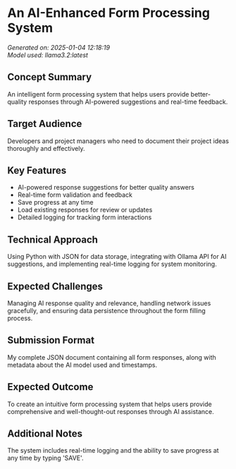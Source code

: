 # An AI-Enhanced Form Processing System

*Generated on: 2025-01-04 12:18:19*  
*Model used: llama3.2:latest*

## Concept Summary

An intelligent form processing system that helps users provide better-quality responses through AI-powered suggestions and real-time feedback.

## Target Audience

Developers and project managers who need to document their project ideas thoroughly and effectively.

## Key Features

- AI-powered response suggestions for better quality answers
- Real-time form validation and feedback
- Save progress at any time
- Load existing responses for review or updates
- Detailed logging for tracking form interactions

## Technical Approach

Using Python with JSON for data storage, integrating with Ollama API for AI suggestions, and implementing real-time logging for system monitoring.

## Expected Challenges

Managing AI response quality and relevance, handling network issues gracefully, and ensuring data persistence throughout the form filling process.

## Submission Format

My complete JSON document containing all form responses, along with metadata about the AI model used and timestamps.

## Expected Outcome

To create an intuitive form processing system that helps users provide comprehensive and well-thought-out responses through AI assistance.

## Additional Notes

The system includes real-time logging and the ability to save progress at any time by typing 'SAVE'.

